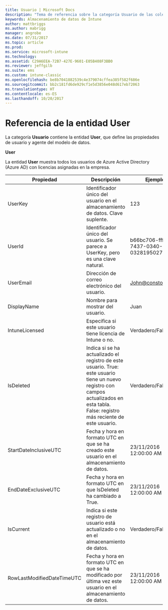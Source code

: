 ```yaml
---
title: Usuario | Microsoft Docs
description: "Tema de referencia sobre la categoría Usuario de las colecciones de entidades de la API de Almacenamiento de datos de Intune."
keywords: Almacenamiento de datos de Intune
author: mattbriggs
ms.author: mabrigg
manager: angrobe
ms.date: 07/31/2017
ms.topic: article
ms.prod: 
ms.service: microsoft-intune
ms.technology: 
ms.assetid: C29A6EEA-72B7-427E-9601-E05B408F3BB0
ms.reviewer: jeffgilb
ms.suite: ems
ms.custom: intune-classic
ms.openlocfilehash: be8b7041882539c4e379074cffea385f582f686e
ms.sourcegitcommit: bb2c181fd6de929cf1e5d3856e048d617eb72063
ms.translationtype: HT
ms.contentlocale: es-ES
ms.lasthandoff: 10/20/2017
---
```

# <a name="reference-for-user-entity"></a>Referencia de la entidad User

La categoría **Usuario** contiene la entidad **User**, que define las propiedades de usuario y agente del modelo de datos.

**User**

La entidad **User** muestra todos los usuarios de Azure Active Directory (Azure AD) con licencias asignadas en la empresa.

| Propiedad  | Descripción | Ejemplo |
|---------|------------|--------|
| UserKey |Identificador único del usuario en el almacenamiento de datos. Clave suplente. |123 |
| UserId |Identificador único del usuario. Se parece a UserKey, pero es una clave natural. |b66bc706-ffff-7437-0340-032819502773 |
| UserEmail |Dirección de correo electrónico del usuario. |John@constoso.com |
| DisplayName |Nombre para mostrar del usuario. |Juan |
| IntuneLicensed |Especifica si este usuario tiene licencia de Intune o no. |Verdadero/Falso |
| IsDeleted |Indica si se ha actualizado el registro de este usuario.  True: este usuario tiene un nuevo registro con campos actualizados en esta tabla. False: registro más reciente de este usuario. |Verdadero/Falso |
| StartDateInclusiveUTC |Fecha y hora en formato UTC en que se ha creado este usuario en el almacenamiento de datos. |23/11/2016 12:00:00 AM |
| EndDateExclusiveUTC |Fecha y hora en formato UTC en que IsDeleted ha cambiado a True. |23/11/2016 12:00:00 AM |
| IsCurrent |Indica si este registro de usuario está actualizado o no en el almacenamiento de datos. |Verdadero/Falso |
| RowLastModifiedDateTimeUTC |Fecha y hora en formato UTC en que se ha modificado por última vez este usuario en el almacenamiento de datos. |23/11/2016 12:00:00 AM |

